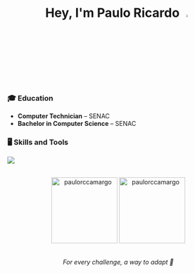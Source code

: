 <h1 align="center">Hey, I'm Paulo Ricardo <img src="https://github.com/TheDudeThatCode/TheDudeThatCode/raw/master/Assets/Hi.gif" width="4%"></h1>

### 🎓 **Education**

- **Computer Technician** – SENAC  
- **Bachelor in Computer Science** – SENAC

###

###


### 🖥️ **Skills and Tools**

<p align="left">
    <img src="https://skillicons.dev/icons?i=c,js,typescript,nest,vue,nuxt,php,laravel,mysql,mongodb,docker,git,postman" />
</p>

<br>

<div align="center">
  <img height="150" src="https://github-readme-stats.vercel.app/api/top-langs?username=paulorccamargo&show_icons=true&locale=en&layout=compact&theme=swift&hide=html,css" alt="paulorccamargo" />
  <img height="150" src="https://github-readme-streak-stats.herokuapp.com/?user=paulorccamargo&theme=swift" alt="paulorccamargo" />
</div>

<br>

<p align="center">
  <em>
    For every challenge, a way to adapt 🚀
  </em>
</p>
